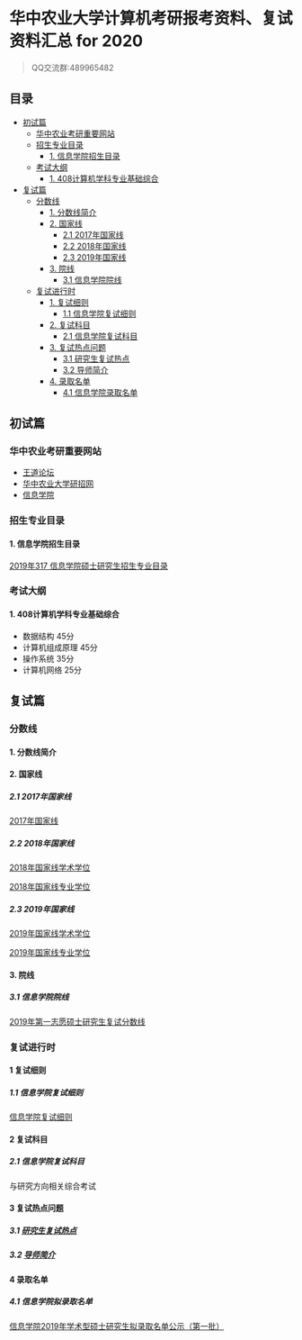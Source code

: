 # 华中农业大学计算机考研报考资料、复试资料汇总 for 2020
>QQ交流群:489965482

## 目录
* [初试篇](#初试篇)
   * [华中农业考研重要网站](#华中农业考研重要网站)
   * [招生专业目录](#招生专业目录)
       * [1. 信息学院招生目录](#1-信息学院招生目录)
    * [考试大纲](#考试大纲)
       * [1. 408计算机学科专业基础综合](#1-408计算机学科专业基础综合)
* [复试篇](#复试篇)
   * [分数线](#分数线)
       * [1. 分数线简介](#1-分数线简介)
       * [2. 国家线](#2-国家线)
            * [2.1 2017年国家线](#21-2017年国家线)
            * [2.2 2018年国家线](#22-2018年国家线)
            * [2.3 2019年国家线](#23-2019年国家线)
       * [3. 院线](#3-院线)
            * [3.1 信息学院院线](#31-信息学院院线)
    * [复试进行时](#复试进行时)
       * [1. 复试细则](#1-复试细则)
            * [1.1 信息学院复试细则](#11-信息学院复试细则)
       * [2. 复试科目](#2-复试科目)
            * [2.1 信息学院复试科目](#21-信息学院复试科目)
       * [3. 复试热点问题](#3-复试热点问题)
            * [3.1 研究生复试热点](#31-研究生复试热点)
            * [3.2 导师简介](#32-导师简介)
       * [4. 录取名单](#4-录取名单)
            * [4.1 信息学院录取名单](#41-信息学院录取名单)

## 初试篇
### 华中农业考研重要网站
- [王道论坛](http://cskaoyan.com/forum.php?mod=forumdisplay&fid=306&filter=typeid&typeid=49)
- [华中农业大学研招网](http://yjs.hzau.edu.cn/)
- [信息学院](http://coi.hzau.edu.cn/)

### 招生专业目录
#### 1. 信息学院招生目录
[2019年317 信息学院硕士研究生招生专业目录](http://yjs.hzau.edu.cn/2019hzauzsml.pdf)

### 考试大纲
#### 1. 408计算机学科专业基础综合
* 数据结构 45分
* 计算机组成原理 45分
* 操作系统 35分
* 计算机网络 25分

## 复试篇
### 分数线
#### 1. 分数线简介

#### 2. 国家线
##### 2.1 2017年国家线
[2017年国家线](https://yz.chsi.com.cn/kyzx/kydt/201703/20170315/1591016940.html)

##### 2.2 2018年国家线
[2018年国家线学术学位](https://yz.chsi.com.cn/kyzx/kp/201803/20180316/1670298651.html)

[2018年国家线专业学位](https://yz.chsi.com.cn/kyzx/kp/201803/20180316/1670298653.html)

##### 2.3 2019年国家线
[2019年国家线学术学位](https://yz.chsi.com.cn/kyzx/kp/201903/20190315/1772265280.html)

[2019年国家线专业学位](https://yz.chsi.com.cn/kyzx/kp/201903/20190315/1772265285.html)

#### 3. 院线
##### 3.1 信息学院院线
[2019年第一志愿硕士研究生复试分数线](http://yjs.hzau.edu.cn/2019hz.doc)

### 复试进行时
#### 1 复试细则
##### 1.1 信息学院复试细则
[信息学院复试细则](http://coi.hzau.edu.cn/system/_content/download.jsp?urltype=news.DownloadAttachUrl&owner=1394513483&wbfileid=2595576)

#### 2 复试科目
##### 2.1 信息学院复试科目
与研究方向相关综合考试

#### 3 复试热点问题
##### 3.1 [研究生复试热点](http://yjs1.hzau.edu.cn/zsgz/kyzl/201110/t20111011_13130.htm)

##### 3.2 [导师简介](http://coi.hzau.edu.cn/szdw/fjsml.htm)

#### 4 录取名单
##### 4.1 信息学院拟录取名单
[信息学院2019年学术型硕士研究生拟录取名单公示（第一批）](http://coi.hzau.edu.cn/system/_content/download.jsp?urltype=news.DownloadAttachUrl&owner=1394513483&wbfileid=2595796)
